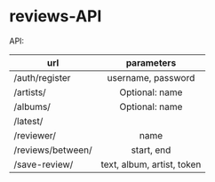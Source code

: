 # reviews-API

API:

| url        | parameters           |
| ------------- |:-------------:|
| /auth/register      | username, password |
| /artists/         | Optional: name                    |
| /albums/          | Optional: name                    |
| /latest/          |                                   |
| /reviewer/        | name                              |
| /reviews/between/ | start, end                        |
| /save-review/     | text, album, artist, token        |
